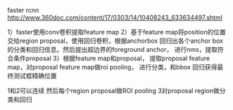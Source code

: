 faster rcnn
http://www.360doc.com/content/17/0303/14/10408243_633634497.shtml


1）faster使用conv卷积提取feature map
2）基于feature map将position的位置交给region proposal，使用回归卷积，根据anchorbox 回归出各个anchor box的分类和回归信息。然后提出超边界的foreground anchor， 进行nms，提取符合条件proposal
3）根据feature map和proposal， 提取proposal feature map，对proposal feature map做roi pooling，
进行分类，和bbox 回归获得最终测试框精确位置

1和2可以连续
然后每个region proposal做ROI pooling
3对proposal region做分类和回归

